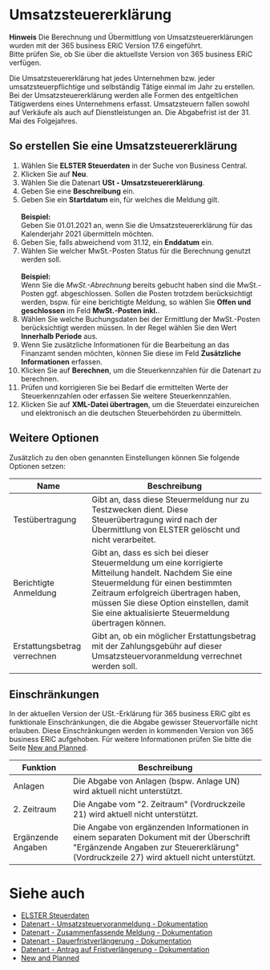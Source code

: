 # Umsatzsteuererklärung

<div class="alert alert-info">
    <i class="fa-duotone fa-thin fa-lightbulb fa-lg"></i> <strong>Hinweis</strong> Die Berechnung und Übermittlung von Umsatzsteuererklärungen wurden mit der 365 business ERiC Version 17.6 eingeführt.<br>Bitte prüfen Sie, ob Sie über die aktuellste Version von 365 business ERiC verfügen.
</div>

Die Umsatzsteuererklärung hat jedes Unternehmen bzw. jeder umsatzsteuerpflichtige und selbständig Tätige einmal im Jahr zu erstellen. Bei der Umsatzsteuererklärung werden alle Formen des entgeltlichen Tätigwerdens eines Unternehmens erfasst. Umsatzsteuern fallen sowohl auf Verkäufe als auch auf Dienstleistungen an. Die Abgabefrist ist der 31. Mai des Folgejahres.

## So erstellen Sie eine Umsatzsteuererklärung
1. Wählen Sie **ELSTER Steuerdaten** in der Suche von Business Central.
2. Klicken Sie auf **Neu**.
3. Wählen Sie die Datenart **USt - Umsatzsteuererklärung**.
4. Geben Sie eine **Beschreibung** ein.
5. Geben Sie ein **Startdatum** ein, für welches die Meldung gilt.<br><br>**Beispiel:**<br>Geben Sie 01.01.2021 an, wenn Sie die Umsatzsteuererklärung für das Kalenderjahr 2021 übermitteln möchten.
6. Geben Sie, falls abweichend vom 31.12, ein **Enddatum** ein.
7. Wählen Sie welcher MwSt.-Posten Status für die Berechnung genutzt werden soll.<br><br>**Beispiel:**<br>Wenn Sie die *MwSt.-Abrechnung* bereits gebucht haben sind die MwSt.-Posten ggf. abgeschlossen. Sollen die Posten trotzdem berücksichtigt werden, bspw. für eine berichtigte Meldung, so wählen Sie **Offen und geschlossen** im Feld **MwSt.-Posten inkl.**.
8. Wählen Sie welche Buchungsdaten bei der Ermittlung der MwSt.-Posten berücksichtigt werden müssen. In der Regel wählen Sie den Wert **Innerhalb Periode** aus.
9. Wenn Sie zusätzliche Informationen für die Bearbeitung an das Finanzamt senden möchten, können Sie diese im Feld **Zusätzliche Informationen** erfassen.
10. Klicken Sie auf **Berechnen**, um die Steuerkennzahlen für die Datenart zu berechnen.
11. Prüfen und korrigieren Sie bei Bedarf die ermittelten Werte der Steuerkennzahlen oder erfassen Sie weitere Steuerkennzahlen.
12. Klicken Sie auf **XML-Datei übertragen**, um die Steuerdatei einzureichen und elektronisch an die deutschen Steuerbehörden zu übermitteln.

## Weitere Optionen
Zusätzlich zu den oben genannten Einstellungen können Sie folgende Optionen setzen:

| Name | Beschreibung |
| --- | --- |
| Testübertragung | Gibt an, dass diese Steuermeldung nur zu Testzwecken dient. Diese Steuerübertragung wird nach der Übermittlung von ELSTER gelöscht und nicht verarbeitet. |
| Berichtigte Anmeldung | Gibt an, dass es sich bei dieser Steuermeldung um eine korrigierte Mitteilung handelt. Nachdem Sie eine Steuermeldung für einen bestimmten Zeitraum erfolgreich übertragen haben, müssen Sie diese Option einstellen, damit Sie eine aktualisierte Steuermeldung übertragen können. |
| Erstattungsbetrag verrechnen | Gibt an, ob ein möglicher Erstattungsbetrag mit der Zahlungsgebühr auf dieser Umsatzsteuervoranmeldung verrechnet werden soll. |

## Einschränkungen
In der aktuellen Version der USt.-Erklärung für 365 business ERiC gibt es funktionale Einschränkungen, die die Abgabe gewisser Steuervorfälle nicht erlauben. Diese Einschränkungen werden in kommenden Version von 365 business ERiC aufgehoben. Für weitere Informationen prüfen Sie bitte die Seite [New and Planned](../../changelog/changelog.md).

| Funktion | Beschreibung |
| --- | --- |
| Anlagen | Die Abgabe von Anlagen (bspw. Anlage UN) wird aktuell nicht unterstützt. |
| 2. Zeitraum | Die Angabe vom "2. Zeitraum" (Vordruckzeile 21) wird aktuell nicht unterstützt. |
| Ergänzende Angaben | Die Angabe von ergänzenden Informationen in einem separaten Dokument mit der Überschrift "Ergänzende Angaben zur Steuererklärung" (Vordruckzeile 27) wird aktuell nicht unterstützt. |

# Siehe auch
- [ELSTER Steuerdaten](elster-tax-statements.md)
- [Datenart - Umsatzsteuervoranmeldung - Dokumentation](elster-sales-vat-adv-notification.md)
- [Datenart - Zusammenfassende Meldung - Dokumentation](elster-recapulative-statement.md)
- [Datenart - Dauerfristverlängerung - Dokumentation](elster-permanent-time-limit-extension.md)
- [Datenart - Antrag auf Fristverlängerung - Dokumentation](elster-request-for-time-extension.md)
- [New and Planned](../../changelog/changelog.md)